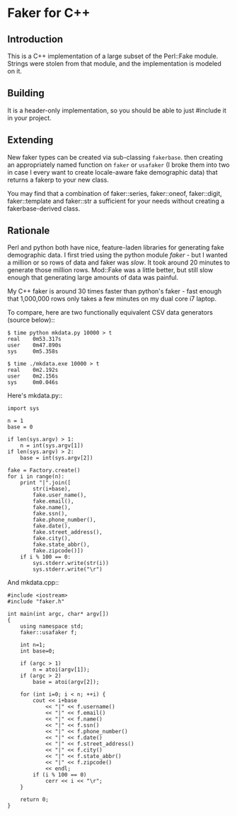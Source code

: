 Faker for C++
=============

Introduction
------------

This is a C++ implementation of a large subset of the Perl::Fake module.
Strings were stolen from that module, and the implementation is modeled on it.

Building
--------

It is a header-only implementation, so you should be able to just #include it in
your project.  

Extending
---------

New faker types can be created via sub-classing `fakerbase`. then creating an
appropriately named function on `faker` or `usafaker` (I broke them into two in
case I every want to create locale-aware fake demographic data) that returns a
fakerp to your new class.

You may find that a combination of faker::series, faker::oneof, faker::digit,
faker::template and faker::str a sufficient for your needs without creating a
fakerbase-derived class.



Rationale
---------

Perl and python both have nice, feature-laden libraries for generating fake
demographic data.  I first tried using the python module _faker_ - but I
wanted a million or so rows of data and faker was *slow*.  It took around 20
minutes to generate those million rows.  Mod::Fake was a little better, but
still slow enough that generating large amounts of data was painful.

My C++ faker is around 30 times faster than python's faker - fast enough that
1,000,000 rows only takes a few minutes on my dual core i7 laptop.

To compare, here are two functionally equivalent CSV data generators (source
below)::

    $ time python mkdata.py 10000 > t
    real    0m53.317s
    user    0m47.890s
    sys     0m5.358s

    $ time ./mkdata.exe 10000 > t
    real    0m2.192s
    user    0m2.156s
    sys     0m0.046s


Here's mkdata.py::

    import sys

    n = 1
    base = 0

    if len(sys.argv) > 1:
        n = int(sys.argv[1])
    if len(sys.argv) > 2:
        base = int(sys.argv[2])
        
    fake = Factory.create()
    for i in range(n):
        print "|".join([
            str(i+base),
            fake.user_name(),
            fake.email(),
            fake.name(),
            fake.ssn(),
            fake.phone_number(),
            fake.date(),
            fake.street_address(),
            fake.city(),
            fake.state_abbr(),
            fake.zipcode()])
        if i % 100 == 0:
            sys.stderr.write(str(i))
            sys.stderr.write("\r")


And mkdata.cpp::

    #include <iostream>
    #include "faker.h"

    int main(int argc, char* argv[])
    {
        using namespace std;
        faker::usafaker f;

        int n=1;
        int base=0;

        if (argc > 1)
            n = atoi(argv[1]);
        if (argc > 2)
            base = atoi(argv[2]);
        
        for (int i=0; i < n; ++i) {
            cout << i+base
                << "|" << f.username()
                << "|" << f.email()
                << "|" << f.name()
                << "|" << f.ssn()
                << "|" << f.phone_number()
                << "|" << f.date()
                << "|" << f.street_address()
                << "|" << f.city()
                << "|" << f.state_abbr()
                << "|" << f.zipcode()
                << endl;
            if (i % 100 == 0)
                cerr << i << "\r";
        }

        return 0;
    }


